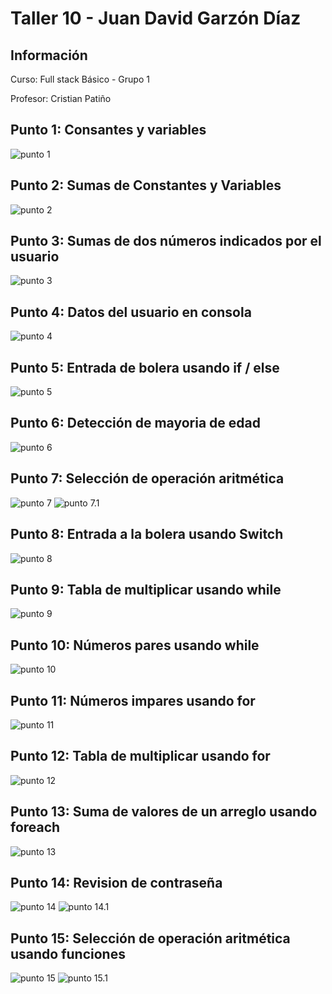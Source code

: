 <h1>Taller 10 - Juan David Garzón Díaz</h1>

<h2>Información</h2>
<p>Curso: Full stack Básico - Grupo 1</p>
<p>Profesor: Cristian Patiño</p>

<h2>Punto 1: Consantes y variables</h2>
<img src= "./public/images/img-punto-1.PNG" alt= "punto 1">

<h2>Punto 2: Sumas de Constantes y Variables</h2>
<img src= "./public/images/img-punto-2.PNG" alt= "punto 2">

<h2>Punto 3: Sumas de dos números indicados por el usuario</h2>
<img src= "./public/images/img-punto-3.PNG" alt= "punto 3">

<h2>Punto 4: Datos del usuario en consola</h2>
<img src= "./public/images/img-punto-4.PNG" alt= "punto 4">

<h2>Punto 5: Entrada de bolera usando if / else</h2>
<img src= "./public/images/img-punto-5.PNG" alt= "punto 5">

<h2>Punto 6: Detección de mayoria de edad</h2>
<img src= "./public/images/img-punto-6.PNG" alt= "punto 6">

<h2>Punto 7: Selección de operación aritmética</h2>
<img src= "./public/images/img-punto-7.PNG" alt= "punto 7">
<img src= "./public/images/img-punto-7.1.PNG" alt= "punto 7.1">

<h2>Punto 8: Entrada a la bolera usando Switch</h2>
<img src="./public/images/img-punto-8.PNG" alt= "punto 8">

<h2>Punto 9: Tabla de multiplicar usando while</h2>
<img src= "./public/images/img-punto-9.PNG" alt= "punto 9">

<h2>Punto 10: Números pares usando while</h2>
<img src= "./public/images/img-punto-10.PNG" alt= "punto 10">

<h2>Punto 11: Números impares usando for</h2>
<img src= "./public/images/img-punto-11.PNG" alt= "punto 11">

<h2>Punto 12: Tabla de multiplicar usando for</h2>
<img src= "./public/images/img-punto-12.PNG" alt= "punto 12">

<h2>Punto 13: Suma de valores de un arreglo usando foreach</h2>
<img src= "./public/images/img-punto-13.PNG" alt= "punto 13">

<h2>Punto 14: Revision de contraseña</h2>
<img src= "./public/images/img-punto-14.PNG" alt= "punto 14">
<img src= "./public/images/img-punto-14.1.PNG" alt= "punto 14.1">

<h2>Punto 15: Selección de operación aritmética usando funciones</h2>
<img src= "./public/images/img-punto-15.PNG" alt= "punto 15">
<img src="./public/images/img-punto-15.1.PNG" alt= "punto 15.1">

